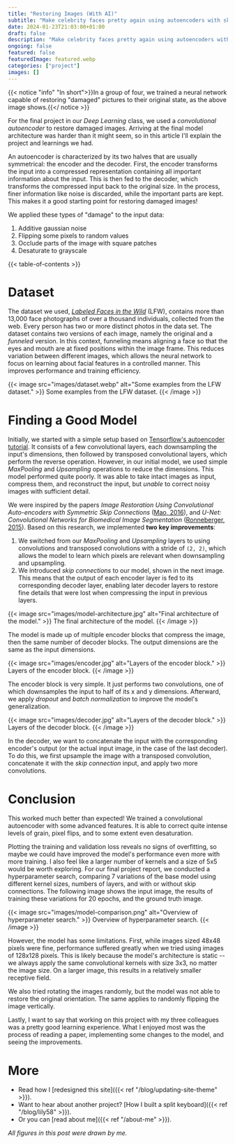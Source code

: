```yaml
---
title: "Restoring Images (With AI)"
subtitle: "Make celebrity faces pretty again using autoencoders with skip connections."
date: 2024-01-23T21:03:00+01:00
draft: false
description: "Make celebrity faces pretty again using autoencoders with skip connections."
ongoing: false
featured: false
featuredImage: featured.webp
categories: ["project"]
images: []
---
```


<!--
# Plan
- Goals
    - explain this interesting project
    - demonstrate DL experience
    - "what has this guy been up to recently"

- Who is this written for
    - me
    - people who want to know about my interests
    - recruiters

- Length: short

# Structure
- intro
    - what did we do
    - what's an autoencoder
- "in progress"
    - learning process
    - U-NET and skip connections
- finished
    - final architecture
    - challenges
        - coordinate teamwork
    - limitations / weaknesses
        - rotation
        - flipping
        - large patches
        - larger image sizes
- conclusion
    - better than expected
    - learning process was valuable
        - read paper -> adapt model -> see improvements

{< image src="images/image.jpg" alt="ALT" >}}
  DESCRIPTION
{< /image >}}

-->

{{< notice "info" "In short">}}In a group of four, we trained a neural network capable of restoring "damaged" pictures to their original state, as the above image shows.{{</ notice >}}

For the final project in our *Deep Learning* class, we used a *convolutional autoencoder* to restore damaged images. Arriving at the final model architecture was harder than it might seem, so in this article I'll explain the project and learnings we had. 

An autoencoder is characterized by its two halves that are usually symmetrical: the encoder and the decoder. First, the encoder transforms the input into a compressed representation containing all important information about the input. This is then fed to the decoder, which transforms the compressed input back to the original size. In the process, finer information like noise is discarded, while the important parts are kept. This makes it a good starting point for restoring damaged images!

We applied these types of "damage" to the input data:
1. Additive gaussian noise
2. Flipping some pixels to random values
3. Occlude parts of the image with square patches
4. Desaturate to grayscale

{{< table-of-contents >}}

# Dataset

The dataset we used, [*Labeled Faces in the Wild*](https://vis-www.cs.umass.edu/lfw/) (LFW), contains more than 13,000 face photographs of over a thousand individuals, collected from the web. Every person has two or more distinct photos in the data set. The dataset contains two versions of each image, namely the original and a *funneled* version. In this context, funneling means aligning a face so that the eyes and mouth are at fixed positions within the image frame. This reduces variation between different images, which allows the neural network to focus on learning about facial features in a controlled manner. This improves performance and training efficiency. 


{{< image src="images/dataset.webp" alt="Some examples from the LFW dataset." >}}
  Some examples from the LFW dataset.
{{< /image >}}


# Finding a Good Model

Initially, we started with a simple setup based on [Tensorflow's autoencoder tutorial](https://www.tensorflow.org/tutorials/generative/autoencoder). It consists of a few convolutional layers, each downsampling the input's dimensions, then followed by transposed convolutional layers, which perform the reverse operation. However, in our initial model, we used simple *MaxPooling* and *Upsampling* operations to reduce the dimensions. This model performed quite poorly. It was able to take intact images as input, compress them, and reconstruct the input, but *unable* to correct noisy images with sufficient detail.

We were inspired by the papers *Image Restoration Using Convolutional Auto-encoders with Symmetric Skip Connections* ([Mao, 2016](https://arxiv.org/abs/1606.08921)), and *U-Net: Convolutional Networks for Biomedical Image Segmentation* ([Ronneberger, 2015](https://arxiv.org/abs/1505.04597)). Based on this research, we implemented **two key improvements**:

1. We switched from our *MaxPooling* and *Upsampling* layers to using convolutions and transposed convolutions with a stride of `(2, 2)`, which allows the model to learn which pixels are relevant when downsampling and upsampling. 
2. We introduced *skip connections* to our model, shown in the next image. This means that the output of each encoder layer is fed to its corresponding decoder layer, enabling later decoder layers to restore fine details that were lost when compressing the input in previous layers. 
 
{{< image src="images/model-architecture.jpg" alt="Final architecture of the model." >}}
  The final architecture of the model.
{{< /image >}}

The model is made up of multiple encoder blocks that compress the image, then the same number of decoder blocks. The output dimensions are the same as the input dimensions. 

{{< image src="images/encoder.jpg" alt="Layers of the encoder block." >}}
  Layers of the encoder block.
{{< /image >}}

The encoder block is very simple. It just performs two convolutions, one of which downsamples the input to half of its x and y dimensions. Afterward, we apply *dropout* and *batch normalization* to improve the model's generalization.

{{< image src="images/decoder.jpg" alt="Layers of the decoder block." >}}
  Layers of the decoder block.
{{< /image >}}

In the decoder, we want to concatenate the input with the corresponding encoder's output (or the actual input image, in the case of the last decoder). To do this, we first upsample the image with a transposed convolution, concatenate it with the *skip connection* input, and apply two more convolutions. 


# Conclusion

This worked much better than expected! We trained a convolutional autoencoder with some advanced features. It is able to correct quite intense levels of grain, pixel flips, and to some extent even desaturation. 

Plotting the training and validation loss reveals no signs of overfitting, so maybe we could have improved the model's performance even more with more training. I also feel like a larger number of kernels and a size of 5x5 would be worth exploring. For our final project report, we conducted a hyperparameter search, comparing 7 variations of the base model using different kernel sizes, numbers of layers, and with or without skip connections. The following image shows the input image, the results of training these variations for 20 epochs, and the ground truth image.

{{< image src="images/model-comparison.png" alt="Overview of hyperparameter search." >}}
  Overview of hyperparameter search.
{{< /image >}}

However, the model has some limitations. First, while images sized 48x48 pixels were fine, performance suffered greatly when we tried using images of 128x128 pixels. This is likely because the model's architecture is static -- we always apply the same convolutional kernels with size 3x3, no matter the image size. On a larger image, this results in a relatively smaller receptive field. 

We also tried rotating the images randomly, but the model was not able to restore the original orientation. The same applies to randomly flipping the image vertically. 

Lastly, I want to say that working on this project with my three colleagues was a pretty good learning experience. What I enjoyed most was the process of reading a paper, implementing some changes to the model, and seeing the improvements. 

# More
- Read how I [redesigned this site]({{< ref "/blog/updating-site-theme" >}}).
- Want to hear about another project? [How I built a split keyboard]({{< ref "/blog/lily58" >}}).
- Or you can [read about me]({{< ref "/about-me" >}}).

*All figures in this post were drawn by me.*